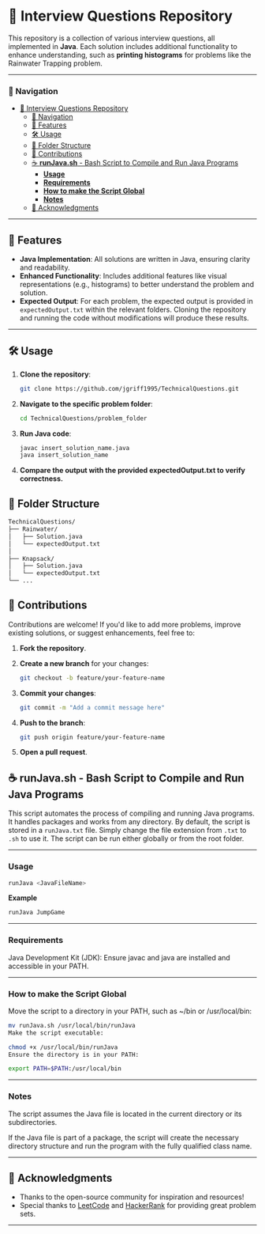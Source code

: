 # 📂 Interview Questions Repository

This repository is a collection of various interview questions, all implemented in **Java**. Each solution includes additional functionality to enhance understanding, such as **printing histograms** for problems like the Rainwater Trapping problem.

---

### 🔗 Navigation
- [📂 Interview Questions Repository](#-interview-questions-repository)
    - [🔗 Navigation](#-navigation)
  - [🚀 Features](#-features)
  - [🛠️ Usage](#️-usage)
  - [📂 Folder Structure](#-folder-structure)
  - [🤝 Contributions](#-contributions)
  - [☕ **runJava.sh** - Bash Script to Compile and Run Java Programs](#-runjavash---bash-script-to-compile-and-run-java-programs)
    - [**Usage**](#usage)
    - [**Requirements**](#requirements)
    - [**How to make the Script Global**](#how-to-make-the-script-global)
    - [**Notes**](#notes)
  - [🙏 Acknowledgments](#-acknowledgments)

---

## 🚀 Features

- **Java Implementation**: All solutions are written in Java, ensuring clarity and readability.
- **Enhanced Functionality**: Includes additional features like visual representations (e.g., histograms) to better understand the problem and solution.
- **Expected Output**: For each problem, the expected output is provided in `expectedOutput.txt` within the relevant folders. Cloning the repository and running the code without modifications will produce these results.

---

## 🛠️ Usage

1. **Clone the repository**:
   ```bash
   git clone https://github.com/jgriff1995/TechnicalQuestions.git
   ```

2. **Navigate to the specific problem folder**:
   ```bash
   cd TechnicalQuestions/problem_folder
   ```
3. **Run Java code**:
   ```bash
   javac insert_solution_name.java
   java insert_solution_name
   ``` 

4. **Compare the output with the provided expectedOutput.txt to verify correctness.**

## 📂 Folder Structure

```bash
TechnicalQuestions/
├── Rainwater/
│   ├── Solution.java
│   └── expectedOutput.txt
│   
├── Knapsack/
│   ├── Solution.java
│   └── expectedOutput.txt
└── ...
```
## 🤝 Contributions

Contributions are welcome! If you'd like to add more problems, improve existing solutions, or suggest enhancements, feel free to:

1. **Fork the repository**.

2. **Create a new branch** for your changes:
   ```bash
   git checkout -b feature/your-feature-name
   ```
3. **Commit your changes**:
   ```bash
   git commit -m "Add a commit message here"
   ```
4. **Push to the branch**:
   ```bash
   git push origin feature/your-feature-name
   ```
5. **Open a pull request**.


## ☕ **runJava.sh** - Bash Script to Compile and Run Java Programs

This script automates the process of compiling and running Java programs. It handles packages and works from any directory. By default, the script is stored in a `runJava.txt` file. Simply change the file extension from `.txt` to `.sh` to use it. The script can be run either globally or from the root folder.

---

### **Usage**
```bash
runJava <JavaFileName>
```

**Example**
```bash
runJava JumpGame
```

---

### **Requirements**

Java Development Kit (JDK): Ensure javac and java are installed and accessible in your PATH.

---

### **How to make the Script Global**
Move the script to a directory in your PATH, such as ~/bin or /usr/local/bin:

```bash
mv runJava.sh /usr/local/bin/runJava
Make the script executable:
```

```bash
chmod +x /usr/local/bin/runJava
Ensure the directory is in your PATH:
```

```bash
export PATH=$PATH:/usr/local/bin
```

---

### **Notes**

The script assumes the Java file is located in the current directory or its subdirectories.

If the Java file is part of a package, the script will create the necessary directory structure and run the program with the fully qualified class name.

---

## 🙏 Acknowledgments

- Thanks to the open-source community for inspiration and resources!
- Special thanks to [LeetCode](https://leetcode.com/) and [HackerRank](https://www.hackerrank.com/) for providing great problem sets.

---
